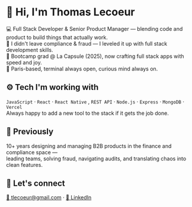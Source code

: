 # 👋 Hi, I'm Thomas Lecoeur

💻 Full Stack Developer & Senior Product Manager — blending code and product to build things that actually work.  
🔁 I didn't leave compliance & fraud — I leveled it up with full stack development skills.  
🚀 Bootcamp grad @ La Capsule (2025), now crafting full stack apps with speed and joy.  
📍 Paris-based, terminal always open, curious mind always on.

## ⚙️ Tech I'm working with

`JavaScript` · `React` · `React Native` , `REST API` · `Node.js` · `Express` · `MongoDB` · `Vercel`  
Always happy to add a new tool to the stack if it gets the job done.

## 🧠 Previously

10+ years designing and managing B2B products in the finance and compliance space —  
leading teams, solving fraud, navigating audits, and translating chaos into clean features.

## 💬 Let's connect

[📧 tlecoeur@gmail.com](mailto:tlecoeur@gmail.com) · [💼 LinkedIn](https://www.linkedin.com/in/thomas-lecoeur/)
